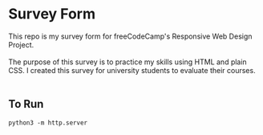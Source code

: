 Survey Form
===

This repo is my survey form for freeCodeCamp's Responsive Web Design Project.
<br>
<br>
The purpose of this survey is to practice my skills using HTML and plain CSS. I created this survey for university students to evaluate their courses.
<br>
<br>
## To Run
```
python3 -m http.server
```